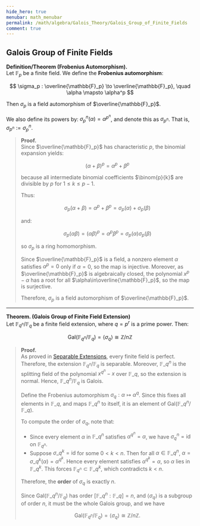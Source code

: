 ```yaml
---
hide_hero: true
menubar: math_menubar
permalink: /math/algebra/Galois_Theory/Galois_Group_of_Finite_Fields
comment: true
---
```

## Galois Group of Finite Fields

**Definition/Theorem (Frobenius Automorphism).**  
Let $\mathbb{F}_p$ be a finite field. We define the **Frobenius automorphism**:

$$ \sigma_p : \overline{\mathbb{F}_p} \to \overline{\mathbb{F}_p}, \quad \alpha \mapsto \alpha^p $$

Then $\sigma_p$ is a field automorphism of $\overline{\mathbb{F}_p}$. 

We also define its powers by: $\sigma_p^n(\alpha) = \alpha^{p^n}$, and denote this as $\sigma_{p^n}$. That is, $\sigma_{p^n} := \sigma_p^n$.

> **Proof.**  
> Since $\overline{\mathbb{F}_p}$ has characteristic $p$, the binomial expansion yields:
> 
> $$(\alpha + \beta)^p = \alpha^p + \beta^p $$
> 
> because all intermediate binomial coefficients $\binom{p}{k}$ are divisible by $p$ for $1 \leq k \leq p-1$.
> 
> Thus:
> 
> $$ \sigma_p(\alpha + \beta) = \alpha^p + \beta^p = \sigma_p(\alpha) + \sigma_p(\beta) $$
> 
> and:
> 
> $$ \sigma_p(\alpha \beta) = (\alpha \beta)^p = \alpha^p \beta^p = \sigma_p(\alpha) \sigma_p(\beta) $$
> 
> so $\sigma_p$ is a ring homomorphism.  
> 
> Since $\overline{\mathbb{F}_p}$ is a field, a nonzero element $\alpha$ satisfies $\alpha^p = 0$ only if $\alpha = 0$, so the map is injective. 
> Moreover, as $\overline{\mathbb{F}_p}$ is algebraically closed, the polynomial $x^p - \alpha$ has a root for all $\alpha\in\overline{\mathbb{F}_p}$, so the map is surjective.
> 
> Therefore, $\sigma_p$ is a field automorphism of $\overline{\mathbb{F}_p}$.

---

**Theorem. (Galois Group of Finite Field Extension)**  
Let $\mathbb{F}_{q^n}/\mathbb{F}_q$ be a finite field extension, where $q = p^r$ is a prime power. Then:

$$ \text{Gal}(\mathbb{F}_{q^n} / \mathbb{F}_q) = \langle \sigma_q \rangle \cong \mathbb{Z}/n\mathbb{Z} $$

> **Proof.**  
> As proved in [Separable Extensions](100_Separable_Extensions_and_Perfect_Fields.md), every finite field is perfect. Therefore, the extension $\mathbb{F}_{q^n}/\mathbb{F}_q$ is separable.
> Moreover, $\mathbb{F}\_{q^n}$ is the splitting field of the polynomial $x^{q^n} - x$ over $\mathbb{F}\_q$, 
> so the extension is normal. Hence, $\mathbb{F}\_{q^n}/\mathbb{F}_q$ is Galois.
> 
> Define the Frobenius automorphism $\sigma_q : \alpha \mapsto \alpha^q$. 
> Since this fixes all elements in $\mathbb{F}\_q$, and maps $\mathbb{F}\_{q^n}$ to itself, 
> it is an element of $\text{Gal}(\mathbb{F}\_{q^n}/\mathbb{F}\_q)$.
> 
> To compute the order of $\sigma_q$, note that:
> 
> - Since every element $\alpha$ in $\mathbb{F}\_{q^n}$ satisfies $\alpha^{q^n} = \alpha$, we have 
>     $\sigma_q^n = \text{id}$ on $\mathbb{F}_{q^n}$.
> - Suppose $\sigma\_q^k = \text{id}$ for some $0 < k < n$. 
>     Then for all $\alpha \in \mathbb{F}\_{q^n}$, 
>     $\alpha = \sigma\_q^k(\alpha) = \alpha^{q^k}$. 
>     Hence every element satisfies $\alpha^{q^k} = \alpha$, so $\alpha$ lies in $\mathbb{F}\_{q^k}$. This forces $\mathbb{F}_{q^n} \subset \mathbb{F}\_{q^k}$, which contradicts $k < n$.
> 
> Therefore, the **order** of $\sigma_q$ is exactly $n$.
> 
> Since $\text{Gal}(\mathbb{F}\_{q^n}/\mathbb{F}_q)$ has order $[\mathbb{F}\_{q^n} : \mathbb{F}\_q] = n$, and $\langle \sigma_q \rangle$ is a subgroup of order $n$, 
> it must be the whole Galois group, and we have
> 
> $$ \text{Gal}(\mathbb{F}_{q^n} / \mathbb{F}_q) = \langle \sigma_q \rangle \cong \mathbb{Z}/n\mathbb{Z}.$$